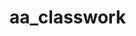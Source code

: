 # aa_classwork

        
























































































































































